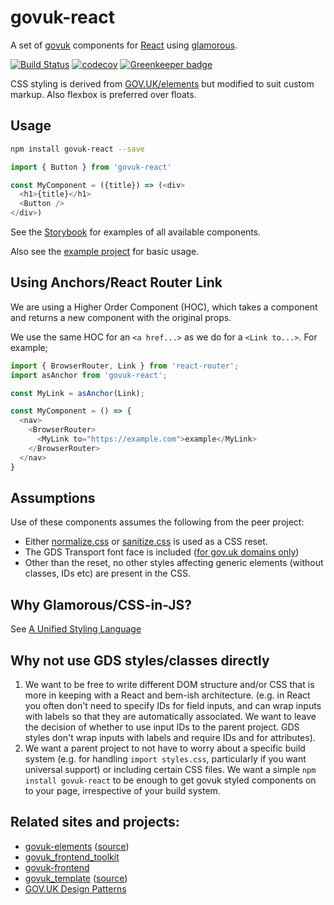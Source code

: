 # govuk-react

A set of [govuk](https://github.com/alphagov/) components for [React](https://reactjs.org) using [glamorous](https://glamorous.rocks/).

[![Build Status](https://travis-ci.org/penx/govuk-react.svg?branch=master)](https://travis-ci.org/penx/govuk-react)
[![codecov](https://codecov.io/gh/penx/govuk-react/branch/master/graph/badge.svg)](https://codecov.io/gh/penx/govuk-react)
[![Greenkeeper badge](https://badges.greenkeeper.io/penx/govuk-react.svg)](https://greenkeeper.io/)

CSS styling is derived from [GOV.UK/elements](https://github.com/alphagov/govuk_elements) but modified to suit custom markup. Also flexbox is preferred over floats.

## Usage

```sh
npm install govuk-react --save
```

```js
import { Button } from 'govuk-react'

const MyComponent = ({title}) => (<div>
  <h1>{title}</h1>
  <Button />
</div>)
```

See the [Storybook](https://penx.github.io/govuk-react) for examples of all available components.

Also see the [example project](https://github.com/penx/govuk-react-example) for basic usage.

## Using Anchors/React Router Link

We are using a Higher Order Component (HOC), which takes a component and returns a new component with the original props.

We use the same HOC for an `<a href...>` as we do for a `<Link to...>`. For example;
```js
import { BrowserRouter, Link } from 'react-router';
import asAnchor from 'govuk-react';

const MyLink = asAnchor(Link);

const MyComponent = () => {
  <nav>
    <BrowserRouter>
      <MyLink to="https://example.com">example</MyLink>
    </BrowserRouter>
  </nav>
}

```

## Assumptions

Use of these components assumes the following from the peer project:

- Either [normalize.css](https://necolas.github.io/normalize.css/) or [sanitize.css](https://jonathantneal.github.io/sanitize.css/) is used as a CSS reset.
- The GDS Transport font face is included ([for gov.uk domains only](https://www.gov.uk/service-manual/design/making-your-service-look-like-govuk))
- Other than the reset, no other styles affecting generic elements (without classes, IDs etc) are present in the CSS.

## Why Glamorous/CSS-in-JS?

See [A Unified Styling Language](https://medium.com/seek-blog/a-unified-styling-language-d0c208de2660)

## Why not use GDS styles/classes directly

1. We want to be free to write different DOM structure and/or CSS that is more in keeping with a React and bem-ish architecture. (e.g. in React you often don't need to specify IDs for field inputs, and can wrap inputs with labels so that they are automatically associated. We want to leave the decision of whether to use input IDs to the parent project. GDS styles don't wrap inputs with labels and require IDs and for attributes).
2. We want a parent project to not have to worry about a specific build system (e.g. for handling `import styles.css`, particularly if you want universal support) or including certain CSS files. We want a simple `npm install govuk-react` to be enough to get govuk styled components on to your page, irrespective of your build system.

## Related sites and projects:

 - [govuk-elements](https://govuk-elements.herokuapp.com/) ([source](https://github.com/alphagov/govuk_elements/))
 - [govuk_frontend_toolkit](https://github.com/alphagov/govuk_frontend_toolkit/)
 - [govuk-frontend](https://github.com/alphagov/govuk-frontend/)
 - [govuk_template](http://alphagov.github.io/govuk_template/) ([source](https://github.com/alphagov/govuk_template))
 - [GOV.UK Design Patterns](https://www.gov.uk/service-manual/design#find-patterns)
